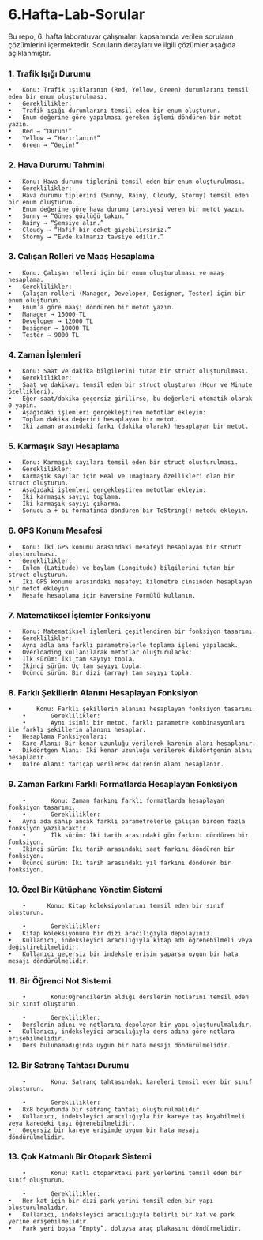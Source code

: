 # 6.Hafta-Lab-Sorular
Bu repo, 6. hafta laboratuvar çalışmaları kapsamında verilen soruların çözümlerini içermektedir. Soruların detayları ve ilgili çözümler aşağıda açıklanmıştır.

### 1.⁠ ⁠Trafik Işığı Durumu

	•	Konu: Trafik ışıklarının (Red, Yellow, Green) durumlarını temsil eden bir enum oluşturulması.
	•	Gereklilikler:
	•	Trafik ışığı durumlarını temsil eden bir enum oluşturun.
	•	Enum değerine göre yapılması gereken işlemi döndüren bir metot yazın.
	•	Red → “Durun!”
	•	Yellow → “Hazırlanın!”
	•	Green → “Geçin!”

### 2.⁠ ⁠Hava Durumu Tahmini

	•	Konu: Hava durumu tiplerini temsil eden bir enum oluşturulması.
	•	Gereklilikler:
	•	Hava durumu tiplerini (Sunny, Rainy, Cloudy, Stormy) temsil eden bir enum oluşturun.
	•	Enum değerine göre hava durumu tavsiyesi veren bir metot yazın.
	•	Sunny → “Güneş gözlüğü takın.”
	•	Rainy → “Şemsiye alın.”
	•	Cloudy → “Hafif bir ceket giyebilirsiniz.”
	•	Stormy → “Evde kalmanız tavsiye edilir.”

### 3.⁠ ⁠Çalışan Rolleri ve Maaş Hesaplama

	•	Konu: Çalışan rolleri için bir enum oluşturulması ve maaş hesaplama.
	•	Gereklilikler:
	•	Çalışan rolleri (Manager, Developer, Designer, Tester) için bir enum oluşturun.
	•	Enum’a göre maaşı döndüren bir metot yazın.
	•	Manager → 15000 TL
	•	Developer → 12000 TL
	•	Designer → 10000 TL
	•	Tester → 9000 TL

### 4.⁠ ⁠Zaman İşlemleri

	•	Konu: Saat ve dakika bilgilerini tutan bir struct oluşturulması.
	•	Gereklilikler:
	•	Saat ve dakikayı temsil eden bir struct oluşturun (Hour ve Minute özellikleri).
	•	Eğer saat/dakika geçersiz girilirse, bu değerleri otomatik olarak 0 yapın.
	•	Aşağıdaki işlemleri gerçekleştiren metotlar ekleyin:
	•	Toplam dakika değerini hesaplayan bir metot.
	•	İki zaman arasındaki farkı (dakika olarak) hesaplayan bir metot.

### 5.⁠ ⁠Karmaşık Sayı Hesaplama

	•	Konu: Karmaşık sayıları temsil eden bir struct oluşturulması.
	•	Gereklilikler:
	•	Karmaşık sayılar için Real ve Imaginary özellikleri olan bir struct oluşturun.
	•	Aşağıdaki işlemleri gerçekleştiren metotlar ekleyin:
	•	İki karmaşık sayıyı toplama.
	•	İki karmaşık sayıyı çıkarma.
	•	Sonucu a + bi formatında döndüren bir ToString() metodu ekleyin.

### 6.⁠ ⁠GPS Konum Mesafesi

	•	Konu: İki GPS konumu arasındaki mesafeyi hesaplayan bir struct oluşturulması.
	•	Gereklilikler:
	•	Enlem (Latitude) ve boylam (Longitude) bilgilerini tutan bir struct oluşturun.
	•	İki GPS konumu arasındaki mesafeyi kilometre cinsinden hesaplayan bir metot ekleyin.
	•	Mesafe hesaplama için Haversine Formülü kullanın.
 
### 7. Matematiksel İşlemler Fonksiyonu

	•	Konu: Matematiksel işlemleri çeşitlendiren bir fonksiyon tasarımı.
	•	Gereklilikler:
	•	Aynı adla ama farklı parametrelerle toplama işlemi yapılacak.
	•	Overloading kullanılarak metotlar oluşturulacak:
	•	İlk sürüm: İki tam sayıyı topla.
	•	İkinci sürüm: Üç tam sayıyı topla.
	•	Üçüncü sürüm: Bir dizi (array) tam sayıyı topla.

 ### 8. Farklı Şekillerin Alanını Hesaplayan Fonksiyon


	•       Konu: Farklı şekillerin alanını hesaplayan fonksiyon tasarımı.
        •       Gereklilikler:
        •       Aynı isimli bir metot, farklı parametre kombinasyonları ile farklı şekillerin alanını hesaplar.
	•	Hesaplama Fonksiyonları:
	•	Kare Alanı: Bir kenar uzunluğu verilerek karenin alanı hesaplanır.
	•	Dikdörtgen Alanı: İki kenar uzunluğu verilerek dikdörtgenin alanı hesaplanır.
	•	Daire Alanı: Yarıçap verilerek dairenin alanı hesaplanır.
 

### 9. Zaman Farkını Farklı Formatlarda Hesaplayan Fonksiyon 

        •       Konu: Zaman farkını farklı formatlarda hesaplayan fonksiyon tasarımı.
        •       Gereklilikler:
	•	Aynı ada sahip ancak farklı parametrelerle çalışan birden fazla fonksiyon yazılacaktır.
        •       İlk sürüm: İki tarih arasındaki gün farkını döndüren bir fonksiyon.
	•	İkinci sürüm: İki tarih arasındaki saat farkını döndüren bir fonksiyon.
	•	Üçüncü sürüm: İki tarih arasındaki yıl farkını döndüren bir fonksiyon.

 ### 10.⁠ ⁠Özel Bir Kütüphane Yönetim Sistemi

        •      Konu: Kitap koleksiyonlarını temsil eden bir sınıf oluşturun.

        •       Gereklilikler:
	•	Kitap koleksiyonunu bir dizi aracılığıyla depolayınız.
	•	Kullanıcı, indeksleyici aracılığıyla kitap adı öğrenebilmeli veya değiştirebilmelidir.
	•	Kullanıcı geçersiz bir indeksle erişim yaparsa uygun bir hata mesajı döndürülmelidir.

### 11.⁠ ⁠Bir Öğrenci Not Sistemi

        •       Konu:Öğrencilerin aldığı derslerin notlarını temsil eden bir sınıf oluşturun.

        •       Gereklilikler:
	•	Derslerin adını ve notlarını depolayan bir yapı oluşturulmalıdır.
	•	Kullanıcı, indeksleyici aracılığıyla ders adına göre notlara erişebilmelidir.
	•	Ders bulunamadığında uygun bir hata mesajı döndürülmelidir.

### 12.⁠ ⁠Bir Satranç Tahtası Durumu

        •       Konu: Satranç tahtasındaki kareleri temsil eden bir sınıf oluşturun.

        •       Gereklilikler:
	•	8x8 boyutunda bir satranç tahtası oluşturulmalıdır.
	•	Kullanıcı, indeksleyici aracılığıyla bir kareye taş koyabilmeli veya karedeki taşı öğrenebilmelidir.
	•	Geçersiz bir kareye erişimde uygun bir hata mesajı döndürülmelidir.

### 13.⁠ ⁠Çok Katmanlı Bir Otopark Sistemi

        •       Konu: Katlı otoparktaki park yerlerini temsil eden bir sınıf oluşturun.

        •       Gereklilikler:
	•	Her kat için bir dizi park yerini temsil eden bir yapı oluşturulmalıdır.
	•	Kullanıcı, indeksleyici aracılığıyla belirli bir kat ve park yerine erişebilmelidir.
	•	Park yeri boşsa “Empty”, doluysa araç plakasını döndürmelidir.
